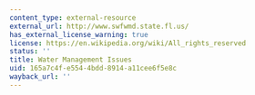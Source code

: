 ```yaml
---
content_type: external-resource
external_url: http://www.swfwmd.state.fl.us/
has_external_license_warning: true
license: https://en.wikipedia.org/wiki/All_rights_reserved
status: ''
title: Water Management Issues
uid: 165a7c4f-e554-4bdd-8914-a11cee6f5e8c
wayback_url: ''
---
```


